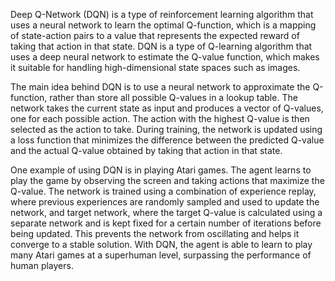 Deep Q-Network (DQN) is a type of reinforcement learning algorithm that uses a neural network to learn the optimal Q-function, which is a mapping of state-action pairs to a value that represents the expected reward of taking that action in that state. DQN is a type of Q-learning algorithm that uses a deep neural network to estimate the Q-value function, which makes it suitable for handling high-dimensional state spaces such as images.

The main idea behind DQN is to use a neural network to approximate the Q-function, rather than store all possible Q-values in a lookup table. The network takes the current state as input and produces a vector of Q-values, one for each possible action. The action with the highest Q-value is then selected as the action to take. During training, the network is updated using a loss function that minimizes the difference between the predicted Q-value and the actual Q-value obtained by taking that action in that state.

One example of using DQN is in playing Atari games. The agent learns to play the game by observing the screen and taking actions that maximize the Q-value. The network is trained using a combination of experience replay, where previous experiences are randomly sampled and used to update the network, and target network, where the target Q-value is calculated using a separate network and is kept fixed for a certain number of iterations before being updated. This prevents the network from oscillating and helps it converge to a stable solution. With DQN, the agent is able to learn to play many Atari games at a superhuman level, surpassing the performance of human players.